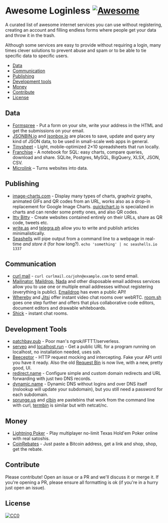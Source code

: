 # Awesome Loginless [![Awesome](https://cdn.rawgit.com/sindresorhus/awesome/d7305f38d29fed78fa85652e3a63e154dd8e8829/media/badge.svg)](https://github.com/sindresorhus/awesome)

A curated list of awesome internet services you can use without registering, creating an account and filling endless forms where people get your data and throw it in the trash.

Although some services are easy to provide without requiring a login, many times clever solutions to prevent abuse and spam or to be able to tie specific data to specific users.

* [Data](#data)
* [Communication](#communication)
* [Publishing](#publishing)
* [Development tools](#development-tools)
* [Money](#money)
* [Contribute](#contribute)
* [License](#license)

## Data
* [Formspree](https://formspree.io/) - Put a form on your site, write your address in the HTML and get the submissions on your email.
* [JSONBIN.io](https://jsonbin.io/) and [jsonbox.io](https://jsonbox.io/) are places to save, update and query any kind of JSON data, to be used in small-scale web apps in general.
* [Tinysheet](https://tinysheet.com/) - Light, mobile-optimized 2×10 spreadsheets that run locally.
* [Franchise](https://franchise.cloud/) - A notebook for SQL: easy charts, compare queries, download and share. SQLite, Postgres, MySQL, BigQuery, XLSX, JSON, CSV.
* [Microlink](https://microlink.io) – Turns websites into data.

## Publishing
* [image-charts.com](https://www.image-charts.com/) - Display many types of charts, graphviz graphs, animated GIFs and QR codes from an URL, works also as a drop-in replacement for Google Image Charts. [quickchart.io](https://quickchart.io/) is specialized in charts and can render some pretty ones, and also QR codes.
* [Itty Bitty](https://about.bitty.site) - Create websites contained entirely on their URLs, share as QR code, tweets etc.
* [write.as](https://write.as/) and [telegra.ph](https://telegra.ph/) allow you to write and publish articles minimalistically.
* [Seashells](https://seashells.io/) will pipe output from a command line to a webpage in real-time _and store it_ (for how long?). `echo 'something' | nc seashells.io 1337`

## Communication
* [curl mail](https://curlmail.co/) - `curl curlmail.co/john@example.com` to send email.
* [Mailinator](https://www.mailinator.com/), [Maildrop](https://maildrop.cc/), [Nada](https://getnada.com/) and other disposable email address services allow you to use one or multiple email addresses without registering (everything is public). [Emaildrop](https://www.emaildrop.io/v1) has even a public API!
* [Whereby](https://whereby.com/) and [Jitsi](https://meet.jit.si/) offer instant video chat rooms over webRTC. [room.sh](https://room.sh/) goes one step further and offers that plus collaborative code editors, document editors and drawable whiteboards.
* [Shick](https://shick.me) - instant chat rooms.

## Development Tools
* [patchbay.pub](https://patchbay.pub/) - Poor man's ngrok/IFTTT/serverless.
* [serveo](http://serveo.net/) and [localhost.run](http://localhost.run/) - Get a public URL for a program running on localhost, no installation needed, uses ssh.
* [Beeceptor](https://beeceptor.com/) - HTTP request mocking and intercepting. Fake your API until you have it ready. Also the old [Request Bin](https://requestbin.com/) is now live, with a new, pretty good, UI.
* [redirect.name](https://redirect.name/) - Configure simple and custom domain redirects and URL forwarding with just two DNS records.
* [dynamic.name](https://dynamic.name/) - Dynamic DNS without logins and over DNS itself (nslookup will update your subdomain), but you still need a password for each subdomain.
* [sprunge.us](http://sprunge.us/) and [clbin](https://clbin.com/) are pastebins that work from the command line with curl, [termbin](https://www.termbin.com/) is similar but with netcat/nc.

## Money
* [Lightning Poker](https://lightning-poker.com) - Play multiplayer no-limit Texas Hold'em Poker online with real satoshis.
* [CoinRebates](https://www.coinrebates.com) - Just paste a Bitcoin address, get a link and shop, shop, get the rebate.


## Contribute
Please contribute! Open an issue or a PR and we'll discuss it or merge it. If you're opening a PR, please ensure all formatting is ok (if you're in a hurry just open an issue).

## License
[![CC0](https://licensebuttons.net/p/zero/1.0/88x31.png)](https://creativecommons.org/publicdomain/zero/1.0/)
